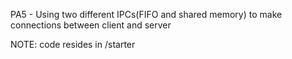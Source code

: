 PA5 - Using two different IPCs(FIFO and shared memory) to make connections between client and server

NOTE: code resides in /starter
